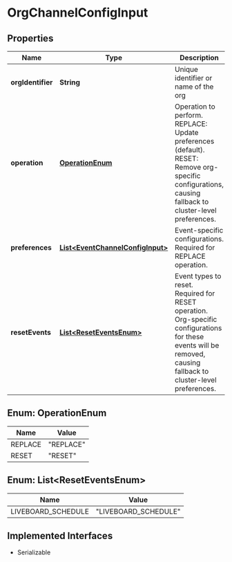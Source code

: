 

# OrgChannelConfigInput


## Properties

| Name | Type | Description | Notes |
|------------ | ------------- | ------------- | -------------|
|**orgIdentifier** | **String** | Unique identifier or name of the org |  |
|**operation** | [**OperationEnum**](#OperationEnum) | Operation to perform. REPLACE: Update preferences (default). RESET: Remove org-specific configurations, causing fallback to cluster-level preferences. |  [optional] |
|**preferences** | [**List&lt;EventChannelConfigInput&gt;**](EventChannelConfigInput.md) | Event-specific configurations. Required for REPLACE operation. |  [optional] |
|**resetEvents** | [**List&lt;ResetEventsEnum&gt;**](#List&lt;ResetEventsEnum&gt;) | Event types to reset. Required for RESET operation. Org-specific configurations for these events will be removed, causing fallback to cluster-level preferences. |  [optional] |



## Enum: OperationEnum

| Name | Value |
|---- | -----|
| REPLACE | &quot;REPLACE&quot; |
| RESET | &quot;RESET&quot; |



## Enum: List&lt;ResetEventsEnum&gt;

| Name | Value |
|---- | -----|
| LIVEBOARD_SCHEDULE | &quot;LIVEBOARD_SCHEDULE&quot; |


## Implemented Interfaces

* Serializable


